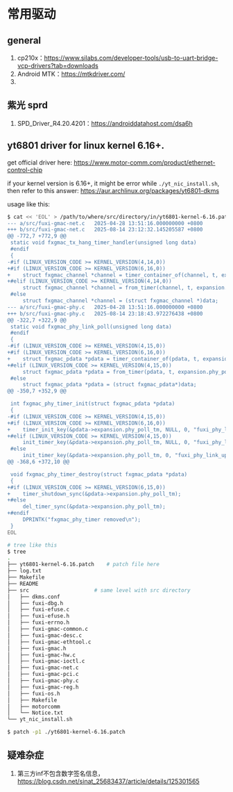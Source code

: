 # 常用驱动

## general

1. cp210x：https://www.silabs.com/developer-tools/usb-to-uart-bridge-vcp-drivers?tab=downloads
2. Android MTK：https://mtkdriver.com/
3. 

## 紫光 sprd

1. SPD_Driver_R4.20.4201：https://androiddatahost.com/dsa6h

## yt6801 driver for linux kernel 6.16+.

get official driver here: https://www.motor-comm.com/product/ethernet-control-chip

if your kernel version is 6.16+, it might be error while `./yt_nic_install.sh`, then refer to this answer: https://aur.archlinux.org/packages/yt6801-dkms

usage like this:

```bash
$ cat << 'EOL' > /path/to/where/src/directory/in/yt6801-kernel-6.16.path
--- a/src/fuxi-gmac-net.c   2025-04-28 13:51:16.000000000 +0800
+++ b/src/fuxi-gmac-net.c   2025-08-14 23:12:32.145205587 +0800
@@ -772,7 +772,9 @@
 static void fxgmac_tx_hang_timer_handler(unsigned long data)
 #endif
 {
-#if (LINUX_VERSION_CODE >= KERNEL_VERSION(4,14,0))
+#if (LINUX_VERSION_CODE >= KERNEL_VERSION(6,16,0))
+    struct fxgmac_channel *channel = timer_container_of(channel, t, expansion.tx_hang_timer);
+#elif (LINUX_VERSION_CODE >= KERNEL_VERSION(4,14,0))
     struct fxgmac_channel *channel = from_timer(channel, t, expansion.tx_hang_timer);
 #else
     struct fxgmac_channel *channel = (struct fxgmac_channel *)data;
--- a/src/fuxi-gmac-phy.c   2025-04-28 13:51:16.000000000 +0800
+++ b/src/fuxi-gmac-phy.c   2025-08-14 23:18:43.972276438 +0800
@@ -322,7 +322,9 @@
 static void fxgmac_phy_link_poll(unsigned long data)
 #endif
 {
-#if (LINUX_VERSION_CODE >= KERNEL_VERSION(4,15,0))
+#if (LINUX_VERSION_CODE >= KERNEL_VERSION(6,16,0))
+    struct fxgmac_pdata *pdata = timer_container_of(pdata, t, expansion.phy_poll_tm);
+#elif (LINUX_VERSION_CODE >= KERNEL_VERSION(4,15,0))
     struct fxgmac_pdata *pdata = from_timer(pdata, t, expansion.phy_poll_tm);
 #else
     struct fxgmac_pdata *pdata = (struct fxgmac_pdata*)data;
@@ -350,7 +352,9 @@

 int fxgmac_phy_timer_init(struct fxgmac_pdata *pdata)
 {
-#if (LINUX_VERSION_CODE >= KERNEL_VERSION(4,15,0))
+#if (LINUX_VERSION_CODE >= KERNEL_VERSION(6,16,0))
+    timer_init_key(&pdata->expansion.phy_poll_tm, NULL, 0, "fuxi_phy_link_update_timer", NULL);
+#elif (LINUX_VERSION_CODE >= KERNEL_VERSION(4,15,0))
     init_timer_key(&pdata->expansion.phy_poll_tm, NULL, 0, "fuxi_phy_link_update_timer", NULL);
 #else
     init_timer_key(&pdata->expansion.phy_poll_tm, 0, "fuxi_phy_link_update_timer", NULL);
@@ -368,6 +372,10 @@

 void fxgmac_phy_timer_destroy(struct fxgmac_pdata *pdata)
 {
+#if (LINUX_VERSION_CODE >= KERNEL_VERSION(6,15,0))
+    timer_shutdown_sync(&pdata->expansion.phy_poll_tm);
+#else
     del_timer_sync(&pdata->expansion.phy_poll_tm);
+#endif
     DPRINTK("fxgmac_phy_timer removed\n");
 }
EOL

# tree like this
$ tree
.
├── yt6801-kernel-6.16.patch	# patch file here
├── log.txt
├── Makefile
├── README
├── src						# same level with src directory
│   ├── dkms.conf
│   ├── fuxi-dbg.h
│   ├── fuxi-efuse.c
│   ├── fuxi-efuse.h
│   ├── fuxi-errno.h
│   ├── fuxi-gmac-common.c
│   ├── fuxi-gmac-desc.c
│   ├── fuxi-gmac-ethtool.c
│   ├── fuxi-gmac.h
│   ├── fuxi-gmac-hw.c
│   ├── fuxi-gmac-ioctl.c
│   ├── fuxi-gmac-net.c
│   ├── fuxi-gmac-pci.c
│   ├── fuxi-gmac-phy.c
│   ├── fuxi-gmac-reg.h
│   ├── fuxi-os.h
│   ├── Makefile
│   ├── motorcomm
│   └── Notice.txt
└── yt_nic_install.sh

$ patch -p1 ./yt6801-kernel-6.16.patch
```




## 疑难杂症

1. 第三方inf不包含数字签名信息，https://blog.csdn.net/sinat_25683437/article/details/125301565